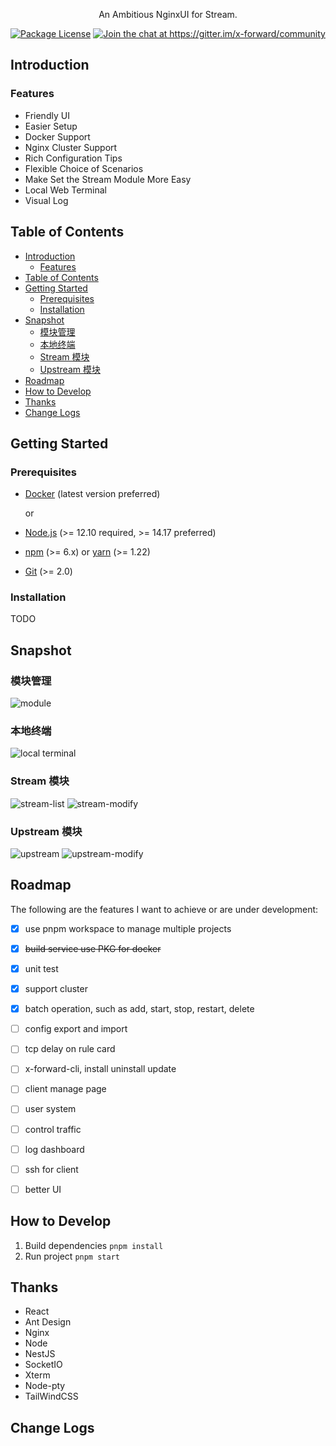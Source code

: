 <div align="center">
  <img src="./packages/view/public/pro_icon.svg" alt="">
  <p align="center">An Ambitious NginxUI for Stream.</p>
  <a href="https://github.com/ZingerLittleBee/x-forward/blob/main/LICENSE" target="_blank"><img src="https://img.shields.io/npm/l/@nestjs/core.svg" alt="Package License" /></a>
  <a href="https://gitter.im/x-forward/community?utm_source=badge&utm_medium=badge&utm_campaign=pr-badge&utm_content=badge" target="_blank"><img src="https://badges.gitter.im/x-forward/community.svg" alt="Join the chat at https://gitter.im/x-forward/community" /></a>
</div>

## Introduction

### Features

-   Friendly UI
-   Easier Setup
-   Docker Support
-   Nginx Cluster Support
-   Rich Configuration Tips
-   Flexible Choice of Scenarios
-   Make Set the Stream Module More Easy
-   Local Web Terminal
-   Visual Log

## Table of Contents

- [Introduction](#introduction)
  - [Features](#features)
- [Table of Contents](#table-of-contents)
- [Getting Started](#getting-started)
  - [Prerequisites](#prerequisites)
  - [Installation](#installation)
- [Snapshot](#snapshot)
  - [模块管理](#模块管理)
  - [本地终端](#本地终端)
  - [Stream 模块](#stream-模块)
  - [Upstream 模块](#upstream-模块)
- [Roadmap](#roadmap)
- [How to Develop](#how-to-develop)
- [Thanks](#thanks)
- [Change Logs](#change-logs)

## Getting Started

### Prerequisites

-   [Docker](https://docs.docker.com/engine/install/) (latest version preferred)

    or

-   [Node.js](https://nodejs.org) (>= 12.10 required, >= 14.17 preferred)
-   [npm](https://www.npmjs.com) (>= 6.x) or [yarn](https://yarnpkg.com) (>= 1.22)
-   [Git](https://git-scm.com) (>= 2.0)

### Installation

TODO

## Snapshot

### 模块管理

![module](./snapshot/module.png)

### 本地终端

![local terminal](./snapshot/terminal.png)

### Stream 模块

![stream-list](./snapshot/stream.png)
![stream-modify](./snapshot/modify-stream.png)

### Upstream 模块

![upstream](./snapshot/upstream.png)
![upstream-modify](./snapshot/modify-upstream.png)

## Roadmap

The following are the features I want to achieve or are under development:

- [x] use pnpm workspace to manage multiple projects
- [x] ~~build service use PKG for docker~~
- [x] unit test
- [x] support cluster
- [x] batch operation, such as add, start, stop, restart, delete
- [ ] config export and import
- [ ] tcp delay on rule card
- [ ] x-forward-cli, install uninstall update
- [ ] client manage page
- [ ] user system
- [ ] control traffic
- [ ] log dashboard
- [ ] ssh for client
- [ ] better UI


## How to Develop

1. Build dependencies
   `pnpm install`
2. Run project
   `pnpm start`

## Thanks

-   React
-   Ant Design
-   Nginx
-   Node
-   NestJS
-   SocketIO
-   Xterm
-   Node-pty
-   TailWindCSS

## Change Logs
